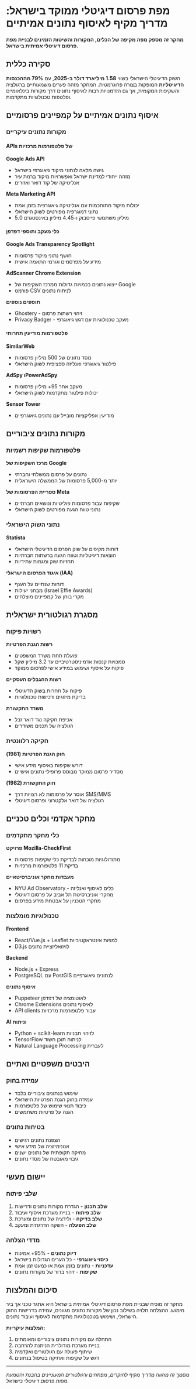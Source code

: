 # מפת פרסום דיגיטלי ממוקד בישראל: מדריך מקיף לאיסוף נתונים אמיתיים

**מחקר זה מספק מפה מקיפה של הכלים, המקורות והשיטות הזמינים לבניית מפת פרסום דיגיטלי אמיתית בישראל.**

## סקירה כללית

השוק הדיגיטלי הישראלי בשווי **1.58 מיליארד דולר ב-2025**, עם **79% מההכנסות הדיגיטליות** המופקות בצורה פרוגרמטית. המחקר מזהה פערים משמעותיים ברגולציה והשקיפות המקומית, אך גם הזדמנויות רבות לאיסוף נתונים דרך מקורות בינלאומיים ופלטפות טכנולוגיות מתקדמות.

## איסוף נתונים אמיתיים על קמפיינים פרסומיים

### מקורות נתונים עיקריים

#### APIs של פלטפורמות מרכזיות

**Google Ads API**
- גישה מלאה לנתוני מיקוד גיאוגרפי בישראל
- מזהה ייחודי למדינת ישראל ואפשרויות מיקוד ברמת עיר
- אנליטיקה של קוד דואר ואזורים

**Meta Marketing API**
- יכולות מיקוד מתוחכמות עם אנליטיקה גיאוגרפית בזמן אמת
- נתוני דמוגרפיה מפורטים לשוק הישראלי
- 5.0 מיליון משתמשי פייסבוק ו-4.45 מיליון באינסטגרם

#### כלי מעקב ותוספי דפדפן

**Google Ads Transparency Spotlight**
- חושף נתוני מיקוד פרסומות
- מידע על מפרסמים וגורמי התאמה אישית

**AdScanner Chrome Extension**
- ייצוא נתונים בכמויות גדולות ממרכז השקיפות של Google
- פורמט CSV לניתוח נתונים

**תוספים נוספים**
- Ghostery - זיהוי רשתות פרסום
- Privacy Badger - מעקב טכנולוגיות עם דגש גיאוגרפי

#### פלטפורמות מודיעין תחרותי

**SimilarWeb**
- מסד נתונים של 500 מיליון פרסומות
- פילטור גיאוגרפי ואנליזה ספציפית לשוק הישראלי

**AdSpy וPowerAdSpy**
- מעקב אחר 95+ מיליון פרסומות
- יכולות פילטור מתקדמות לשוק הישראלי

**Sensor Tower**
- מודיעין אפליקציות מובייל עם נתונים גיאוגרפיים

## מקורות נתונים ציבוריים

### פלטפורמות שקיפות רשמיות

**מרכז השקיפות של Google**
- נתונים על פרסום ממשלתי וחברתי
- יותר מ-5,000 פרסומות של הממשלה הישראלית

**ספריית הפרסומות של Meta**
- שקיפות עבור פרסומות פוליטיות ונושאים חברתיים
- נתוני טווח הגעה מפורטים לשוק הישראלי

### נתוני השוק הישראלי

**Statista**
- דוחות מקיפים על שוק הפרסום הדיגיטלי הישראלי
- הוצאות דיגיטליות וטווח הגעה ברשתות חברתיות
- תחזיות שוק ומגמות עתידיות

**איגוד הפרסום הישראלי (IAA)**
- דוחות שנתיים על הענף
- מבחני יעילות (Israel Effie Awards)
- מקרי בוחן של קמפיינים מוצלחים

## מסגרת רגולטורית ישראלית

### רשויות פיקוח

**רשות הגנת הפרטיות**
- פועלת תחת משרד המשפטים
- סמכויות קנסות אדמיניסטרטיביים עד 3.2 מיליון שקל
- פיקוח על איסוף ושימוש במידע אישי לפרסום ממוקד

**רשות ההגבלים העסקיים**
- פיקוח על תחרות בשוק הדיגיטלי
- בדיקת מיזוגים ורכישות טכנולוגיות

**משרד התקשורת**
- אכיפת חקיקה נגד דואר זבל
- רגולציה של תכנים משודרים

### חקיקה רלוונטית

**חוק הגנת הפרטיות (1981)**
- דורש שקיפות באיסוף מידע אישי
- מסדיר פרסום ממוקד מבוסס פרופילי נתונים אישיים

**חוק התקשורת (1982)**
- אוסר על פרסומות לא רצויות דרך SMS/MMS
- רגולציה של דואר אלקטרוני ופרסום דיגיטלי

## מחקר אקדמי וכלים טכניים

### כלי מחקר מתקדמים

**פרויקט Mozilla-CheckFirst**
- מתודולוגיות מוכחות לבדיקת כלי שקיפות פרסומות
- בדיקת 11 פלטפורמות מרכזיות

**מעבדות מחקר אוניברסיטאיים**
- NYU Ad Observatory - כלים לאיסוף ואנליזה
- מחקרי אוניברסיטת תל אביב על פרסום דיגיטלי
- מחקרי הטכניון על אבטחת מידע בפרסום

### טכנולוגיות מומלצות

**Frontend**
- React/Vue.js + Leaflet למפות אינטראקטיביות
- D3.js לויזואליזציית נתונים

**Backend**
- Node.js + Express
- PostgreSQL עם PostGIS לנתונים גיאוגרפיים

**איסוף נתונים**
- Puppeteer לאוטומציה של דפדפן
- Chrome Extensions לאיסוף נתונים
- API clients עבור פלטפורמות מרכזיות

**AI וניתוח**
- Python + scikit-learn לזיהוי תבניות
- TensorFlow לניתוח תוכן חשוד
- Natural Language Processing לעברית

## היבטים משפטיים ואתיים

### עמידה בחוק

- שימוש בנתונים ציבוריים בלבד
- עמידה בחוק הגנת הפרטיות הישראלי
- כיבוד תנאי שימוש של פלטפורמות
- הגנה על פרטיות משתמשים

### בטיחות נתונים

- הצפנת נתונים רגישים
- אנונימיזציה של מידע אישי
- מחיקה תקופתית של נתונים ישנים
- גיבוי מאובטח של מסדי נתונים

## יישום מעשי

### שלבי פיתוח

1. **שלב תכנון** - הגדרת מקורות נתונים ודרישות
2. **שלב פיתוח** - בניית מערכת איסוף ועיבוד
3. **שלב בדיקה** - ולידציה של נתונים ומערכת
4. **שלב הפעלה** - השקה הדרגתית ומעקב

### מדדי הצלחה

- **דיוק נתונים** - 95%+ אמינות
- **כיסוי גיאוגרפי** - כל הערים הגדולות בישראל
- **עדכניות** - נתונים בזמן אמת או כמעט זמן אמת
- **שקיפות** - זיהוי ברור של מקורות נתונים

## סיכום והמלצות

מחקר זה מוכיח שבניית מפת פרסום דיגיטלי אמיתית בישראל היא אתגר טכני אך ביר מימוש. ההצלחה תלויה בשילוב נכון של מקורות נתונים מגוונים, עמידה בדרישות החוק הישראלי, ושימוש בטכנולוגיות מתקדמות לאיסוף ועיבוד נתונים.

**המלצות עיקריות:**
1. התחלה עם מקורות נתונים ציבוריים ומאומתים
2. בניית מערכת מודולרית הניתנת להרחבה
3. שיתוף פעולה עם רגולטורים ואקדמיה
4. דגש על שקיפות ואתיקה בטיפול בנתונים

---

*מסמך זה מהווה מדריך מקיף לחוקרים, מפתחים ורגולטורים המעוניינים בהבנת והטמעת מפות פרסום דיגיטלי בישראל.* 